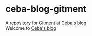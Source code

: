 # ceba-blog-gitment
A repository for Gitment at Ceba's blog  
Welcome to [Ceba's blog](https://blog.ceba.tech)
